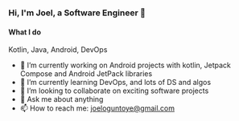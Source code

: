 ### Hi, I'm Joel, a Software Engineer  👋

<!--
**jtoguntoye/jtoguntoye** is a ✨ _special_ ✨ repository because its `README.md` (this file) appears on your GitHub profile. -->
#### What I do
Kotlin, Java, Android, DevOps

- 🔭 I’m currently working on Android projects with kotlin, Jetpack Compose and Android JetPack libraries  
- 🌱 I’m currently learning DevOps, and lots of DS and algos   
- 👯 I’m looking to collaborate on exciting software projects  
- 💬 Ask me about anything
- 📫 How to reach me: joeloguntoye@gmail.com

